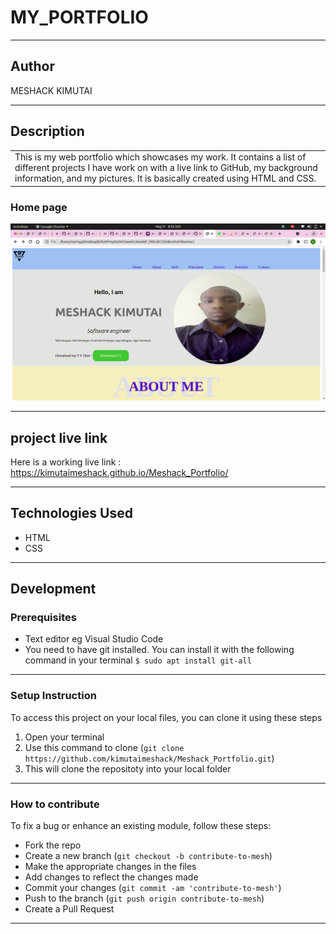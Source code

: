 # MY_PORTFOLIO
*********
## Author
MESHACK KIMUTAI
*********
## Description

<table>
<tr>
<td>
  This is my web portfolio which showcases my work. It contains a list of different projects I have work on with a live link to GitHub, my background information, and my pictures. It is basically created using HTML and CSS.
</td>
</tr>
</table>

### Home page
![alt text](https://github.com/kimutaimeshack/Meshack_Portfolio/blob/main/img/portfolio.png)
*********
## project live link
Here is a working live link : https://kimutaimeshack.github.io/Meshack_Portfolio/
*********

## Technologies Used
* HTML
* CSS
*********
## Development
### Prerequisites
* Text editor eg Visual Studio Code
* You need to have git installed. You can install it with the following command in your terminal
`$ sudo apt install git-all`
*********
### Setup Instruction
To access this project on your local files, you can clone it using these steps
1. Open your terminal 
2. Use this command to clone (`git clone https://github.com/kimutaimeshack/Meshack_Portfolio.git`)
3. This will clone the repositoty into your local folder
*********
### How to contribute

To fix a bug or enhance an existing module, follow these steps:

- Fork the repo
- Create a new branch (`git checkout -b contribute-to-mesh`)
- Make the appropriate changes in the files
- Add changes to reflect the changes made
- Commit your changes (`git commit -am 'contribute-to-mesh'`)
- Push to the branch (`git push origin contribute-to-mesh`)
- Create a Pull Request 

*********
